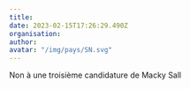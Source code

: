 ```yaml
---
title: 
date: 2023-02-15T17:26:29.490Z
organisation: 
author: 
avatar: "/img/pays/SN.svg"
---
```


Non à une troisième candidature de Macky Sall